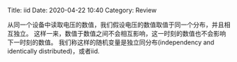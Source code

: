 Title: iid
Date: 2020-04-22 10:40
Category: Review



<!-- write your content here. -->

从同一个设备中读取电压的数值，我们假设电压的数值取值于同一个分布，并且相互独立。
这样一来，数值于数值之间不会相互影响，这一时刻的数值也不会影响下一时刻的数值。
我们称这样的随机变量是独立同分布(independency and identically distributed)，或者iid.